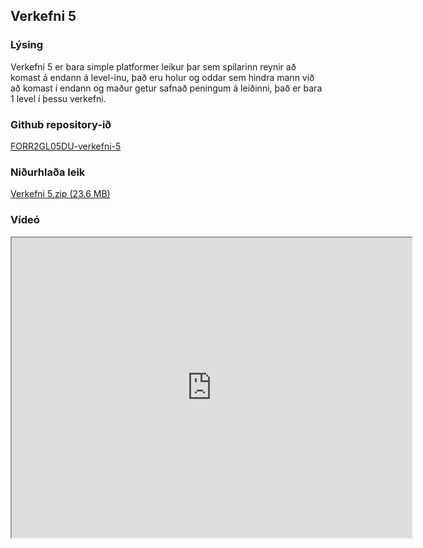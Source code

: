 ## Verkefni 5

### Lýsing
Verkefni 5 er bara simple platformer leikur þar sem spilarinn reynir að komast á endann á level-inu, það eru holur og oddar sem hindra mann við að komast í endann og maður getur safnað peningum á leiðinni, það er bara 1 level í þessu verkefni.

### Github repository-ið
[FORR2GL05DU-verkefni-5](https://github.com/MikaelAndriIngason/FORR2GL05DU-verkefni-5)

### Niðurhlaða leik
[Verkefni 5.zip (23.6 MB)](https://drive.google.com/open?id=1lfx8zmYjfluP8qEQfPu_EYLse_0mjUSI)

### Vídeó
<iframe src="https://drive.google.com/file/d/1xBo_YuZHhBHlRK-O9o6h_wjZqlFVQqbG/preview" width="640" height="480"></iframe>
